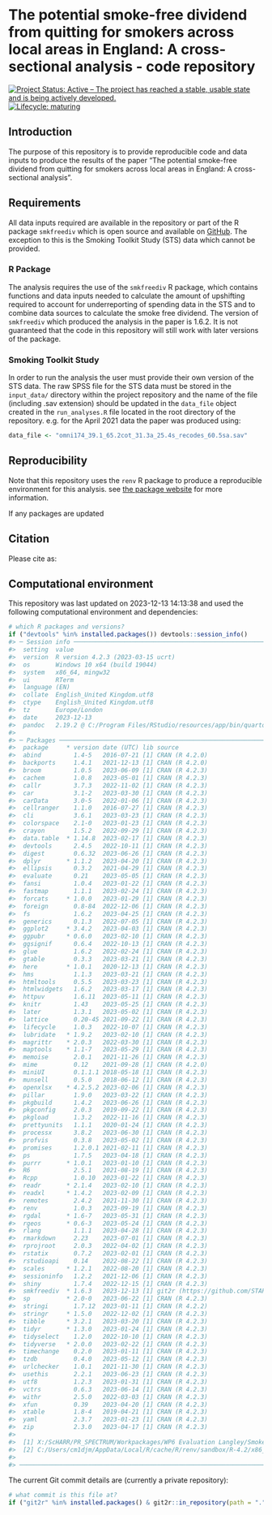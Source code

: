 
<!-- README.md is generated from README.Rmd. Please edit that file -->

# The potential smoke-free dividend from quitting for smokers across local areas in England: A cross-sectional analysis - code repository

<!-- badges: start -->

[![Project Status: Active – The project has reached a stable, usable
state and is being actively
developed.](https://www.repostatus.org/badges/latest/active.svg)](https://www.repostatus.org/#active)
[![Lifecycle:
maturing](https://img.shields.io/badge/lifecycle-maturing-blue.svg)](https://www.tidyverse.org/lifecycle/#maturing)
<!-- badges: end -->

## Introduction

The purpose of this repository is to provide reproducible code and data
inputs to produce the results of the paper “The potential smoke-free
dividend from quitting for smokers across local areas in England: A
cross-sectional analysis”.

## Requirements

All data inputs required are available in the repository or part of the
R package `smkfreediv` which is open source and available on
[GitHub](https://github.com/STAPM/smkfreediv). The exception to this is
the Smoking Toolkit Study (STS) data which cannot be provided.

### R Package

The analysis requires the use of the `smkfreediv` R package, which
contains functions and data inputs needed to calculate the amount of
upshifting required to account for underreporting of spending data in
the STS and to combine data sources to calculate the smoke free
dividend. The version of `smkfreediv` which produced the analysis in the
paper is 1.6.2. It is not guaranteed that the code in this repository
will still work with later versions of the package.

### Smoking Toolkit Study

In order to run the analysis the user must provide their own version of
the STS data. The raw SPSS file for the STS data must be stored in the
`input_data/` directory within the project repository and the name of
the file (including .sav extension) should be updated in the `data_file`
object created in the `run_analyses.R` file located in the root
directory of the repository. e.g. for the April 2021 data the paper was
produced using:

``` r
data_file <- "omni174_39.1_65.2cot_31.3a_25.4s_recodes_60.5sa.sav"
```

## Reproducibility

Note that this repository uses the `renv` R package to produce a
reproducible environment for this analysis. see [the package
website](https://rstudio.github.io/renv/articles/renv.html) for more
information.

If any packages are updated

## Citation

Please cite as:

## Computational environment

This repository was last updated on 2023-12-13 14:13:38 and used the
following computational environment and dependencies:

``` r
# which R packages and versions?
if ("devtools" %in% installed.packages()) devtools::session_info()
#> ─ Session info ───────────────────────────────────────────────────────────────
#>  setting  value
#>  version  R version 4.2.3 (2023-03-15 ucrt)
#>  os       Windows 10 x64 (build 19044)
#>  system   x86_64, mingw32
#>  ui       RTerm
#>  language (EN)
#>  collate  English_United Kingdom.utf8
#>  ctype    English_United Kingdom.utf8
#>  tz       Europe/London
#>  date     2023-12-13
#>  pandoc   2.19.2 @ C:/Program Files/RStudio/resources/app/bin/quarto/bin/tools/ (via rmarkdown)
#> 
#> ─ Packages ───────────────────────────────────────────────────────────────────
#>  package     * version date (UTC) lib source
#>  abind         1.4-5   2016-07-21 [1] CRAN (R 4.2.0)
#>  backports     1.4.1   2021-12-13 [1] CRAN (R 4.2.0)
#>  broom         1.0.5   2023-06-09 [1] CRAN (R 4.2.3)
#>  cachem        1.0.8   2023-05-01 [1] CRAN (R 4.2.3)
#>  callr         3.7.3   2022-11-02 [1] CRAN (R 4.2.3)
#>  car           3.1-2   2023-03-30 [1] CRAN (R 4.2.3)
#>  carData       3.0-5   2022-01-06 [1] CRAN (R 4.2.3)
#>  cellranger    1.1.0   2016-07-27 [1] CRAN (R 4.2.3)
#>  cli           3.6.1   2023-03-23 [1] CRAN (R 4.2.3)
#>  colorspace    2.1-0   2023-01-23 [1] CRAN (R 4.2.3)
#>  crayon        1.5.2   2022-09-29 [1] CRAN (R 4.2.3)
#>  data.table  * 1.14.8  2023-02-17 [1] CRAN (R 4.2.3)
#>  devtools      2.4.5   2022-10-11 [1] CRAN (R 4.2.3)
#>  digest        0.6.32  2023-06-26 [1] CRAN (R 4.2.3)
#>  dplyr       * 1.1.2   2023-04-20 [1] CRAN (R 4.2.3)
#>  ellipsis      0.3.2   2021-04-29 [1] CRAN (R 4.2.3)
#>  evaluate      0.21    2023-05-05 [1] CRAN (R 4.2.3)
#>  fansi         1.0.4   2023-01-22 [1] CRAN (R 4.2.3)
#>  fastmap       1.1.1   2023-02-24 [1] CRAN (R 4.2.3)
#>  forcats     * 1.0.0   2023-01-29 [1] CRAN (R 4.2.3)
#>  foreign       0.8-84  2022-12-06 [1] CRAN (R 4.2.3)
#>  fs            1.6.2   2023-04-25 [1] CRAN (R 4.2.3)
#>  generics      0.1.3   2022-07-05 [1] CRAN (R 4.2.3)
#>  ggplot2     * 3.4.2   2023-04-03 [1] CRAN (R 4.2.3)
#>  ggpubr      * 0.6.0   2023-02-10 [1] CRAN (R 4.2.3)
#>  ggsignif      0.6.4   2022-10-13 [1] CRAN (R 4.2.3)
#>  glue          1.6.2   2022-02-24 [1] CRAN (R 4.2.3)
#>  gtable        0.3.3   2023-03-21 [1] CRAN (R 4.2.3)
#>  here        * 1.0.1   2020-12-13 [1] CRAN (R 4.2.3)
#>  hms           1.1.3   2023-03-21 [1] CRAN (R 4.2.3)
#>  htmltools     0.5.5   2023-03-23 [1] CRAN (R 4.2.3)
#>  htmlwidgets   1.6.2   2023-03-17 [1] CRAN (R 4.2.3)
#>  httpuv        1.6.11  2023-05-11 [1] CRAN (R 4.2.3)
#>  knitr         1.43    2023-05-25 [1] CRAN (R 4.2.3)
#>  later         1.3.1   2023-05-02 [1] CRAN (R 4.2.3)
#>  lattice       0.20-45 2021-09-22 [1] CRAN (R 4.2.3)
#>  lifecycle     1.0.3   2022-10-07 [1] CRAN (R 4.2.3)
#>  lubridate   * 1.9.2   2023-02-10 [1] CRAN (R 4.2.3)
#>  magrittr    * 2.0.3   2022-03-30 [1] CRAN (R 4.2.3)
#>  maptools    * 1.1-7   2023-05-29 [1] CRAN (R 4.2.3)
#>  memoise       2.0.1   2021-11-26 [1] CRAN (R 4.2.3)
#>  mime          0.12    2021-09-28 [1] CRAN (R 4.2.0)
#>  miniUI        0.1.1.1 2018-05-18 [1] CRAN (R 4.2.3)
#>  munsell       0.5.0   2018-06-12 [1] CRAN (R 4.2.3)
#>  openxlsx    * 4.2.5.2 2023-02-06 [1] CRAN (R 4.2.3)
#>  pillar        1.9.0   2023-03-22 [1] CRAN (R 4.2.3)
#>  pkgbuild      1.4.2   2023-06-26 [1] CRAN (R 4.2.3)
#>  pkgconfig     2.0.3   2019-09-22 [1] CRAN (R 4.2.3)
#>  pkgload       1.3.2   2022-11-16 [1] CRAN (R 4.2.3)
#>  prettyunits   1.1.1   2020-01-24 [1] CRAN (R 4.2.3)
#>  processx      3.8.2   2023-06-30 [1] CRAN (R 4.2.3)
#>  profvis       0.3.8   2023-05-02 [1] CRAN (R 4.2.3)
#>  promises      1.2.0.1 2021-02-11 [1] CRAN (R 4.2.3)
#>  ps            1.7.5   2023-04-18 [1] CRAN (R 4.2.3)
#>  purrr       * 1.0.1   2023-01-10 [1] CRAN (R 4.2.3)
#>  R6            2.5.1   2021-08-19 [1] CRAN (R 4.2.3)
#>  Rcpp          1.0.10  2023-01-22 [1] CRAN (R 4.2.3)
#>  readr       * 2.1.4   2023-02-10 [1] CRAN (R 4.2.3)
#>  readxl      * 1.4.2   2023-02-09 [1] CRAN (R 4.2.3)
#>  remotes       2.4.2   2021-11-30 [1] CRAN (R 4.2.3)
#>  renv          1.0.3   2023-09-19 [1] CRAN (R 4.2.3)
#>  rgdal       * 1.6-7   2023-05-31 [1] CRAN (R 4.2.3)
#>  rgeos       * 0.6-3   2023-05-24 [1] CRAN (R 4.2.3)
#>  rlang         1.1.1   2023-04-28 [1] CRAN (R 4.2.3)
#>  rmarkdown     2.23    2023-07-01 [1] CRAN (R 4.2.3)
#>  rprojroot     2.0.3   2022-04-02 [1] CRAN (R 4.2.3)
#>  rstatix       0.7.2   2023-02-01 [1] CRAN (R 4.2.3)
#>  rstudioapi    0.14    2022-08-22 [1] CRAN (R 4.2.3)
#>  scales      * 1.2.1   2022-08-20 [1] CRAN (R 4.2.3)
#>  sessioninfo   1.2.2   2021-12-06 [1] CRAN (R 4.2.3)
#>  shiny         1.7.4   2022-12-15 [1] CRAN (R 4.2.3)
#>  smkfreediv  * 1.6.3   2023-12-13 [1] git2r (https://github.com/STAPM/smkfreediv.git@195c21e)
#>  sp          * 2.0-0   2023-06-22 [1] CRAN (R 4.2.3)
#>  stringi       1.7.12  2023-01-11 [1] CRAN (R 4.2.2)
#>  stringr     * 1.5.0   2022-12-02 [1] CRAN (R 4.2.3)
#>  tibble      * 3.2.1   2023-03-20 [1] CRAN (R 4.2.3)
#>  tidyr       * 1.3.0   2023-01-24 [1] CRAN (R 4.2.3)
#>  tidyselect    1.2.0   2022-10-10 [1] CRAN (R 4.2.3)
#>  tidyverse   * 2.0.0   2023-02-22 [1] CRAN (R 4.2.3)
#>  timechange    0.2.0   2023-01-11 [1] CRAN (R 4.2.3)
#>  tzdb          0.4.0   2023-05-12 [1] CRAN (R 4.2.3)
#>  urlchecker    1.0.1   2021-11-30 [1] CRAN (R 4.2.3)
#>  usethis       2.2.1   2023-06-23 [1] CRAN (R 4.2.3)
#>  utf8          1.2.3   2023-01-31 [1] CRAN (R 4.2.3)
#>  vctrs         0.6.3   2023-06-14 [1] CRAN (R 4.2.3)
#>  withr         2.5.0   2022-03-03 [1] CRAN (R 4.2.3)
#>  xfun          0.39    2023-04-20 [1] CRAN (R 4.2.3)
#>  xtable        1.8-4   2019-04-21 [1] CRAN (R 4.2.3)
#>  yaml          2.3.7   2023-01-23 [1] CRAN (R 4.2.3)
#>  zip           2.3.0   2023-04-17 [1] CRAN (R 4.2.3)
#> 
#>  [1] X:/ScHARR/PR_SPECTRUM/Workpackages/WP6 Evaluation Langley/Smokefree Dividend/R/smoke-free-dividend/renv/library/R-4.2/x86_64-w64-mingw32
#>  [2] C:/Users/cm1djm/AppData/Local/R/cache/R/renv/sandbox/R-4.2/x86_64-w64-mingw32/19d6eec0
#> 
#> ──────────────────────────────────────────────────────────────────────────────
```

The current Git commit details are (currently a private repository):

``` r
# what commit is this file at? 
if ("git2r" %in% installed.packages() & git2r::in_repository(path = ".")) git2r::repository(here::here())  
```
